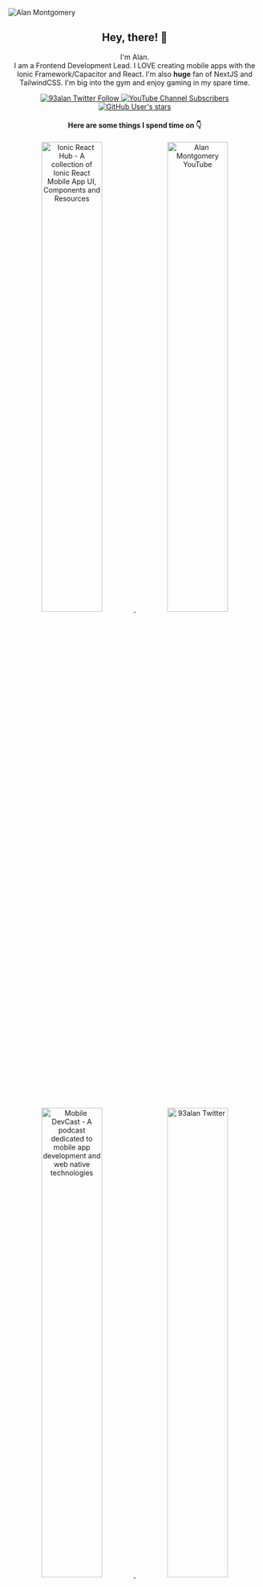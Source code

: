 ![Alan Montgomery](https://i.imgur.com/8v7532w.jpg)

<h2 align="center">Hey, there! 👋</h2>

<p align="center">I'm Alan.<br/> I am a Frontend Development Lead. I LOVE creating mobile apps with the Ionic Framework/Capacitor and React. I'm also <b>huge</b> fan of NextJS and TailwindCSS. I'm big into the gym and enjoy gaming in my spare time.</p>
</p>

<p align="center">
  <a href="https://twitter.com/intent/user?screen_name=93alan">
    <img alt="93alan Twitter Follow" src="https://img.shields.io/twitter/follow/93alan?color=3578e5&label=Twitter&logoColor=3578e5&style=for-the-badge&logo=Twitter">
  </a>
  <a href="https://youtube.com/alanmontgomery?sub_confirmation=1">
    <img alt="YouTube Channel Subscribers" src="https://img.shields.io/youtube/channel/subscribers/UCZm616WEhxNaysg3tRoZ96w?label=Youtube&logoColor=FFFFFF&style=for-the-badge&logo=Youtube">
  </a>
  
  <a href="https://youtube.com/alanmontgomery?sub_confirmation=1">
    <img alt="GitHub User's stars" src="https://img.shields.io/github/stars/alanmontgomery?color=FFFFFF&label=GITHUB&style=for-the-badge&logo=Github">
  </a>
</p>

<h4 align="center">Here are some things I spend time on 👇</h4>

<p align="center">
  <a href="https://ionicreacthub.com">
    <img width="49%" src="https://i.imgur.com/1LTXVk3.png" alt="Ionic React Hub - A collection of Ionic React Mobile App UI, Components and Resources" />
  </a>
  <a href="https://youtube.com/alanmontgomery?sub_confirmation=1">
    <img width="49%" src="https://i.imgur.com/tD63VDA.png" alt="Alan Montgomery YouTube" />
  </a>
</p>

<p align="center">
  <a href="https://mobiledevcast.com">
    <img width="49%" src="https://i.imgur.com/k2Vd9Gn.png" alt="Mobile DevCast - A podcast dedicated to mobile app development and web native technologies" />
  </a>
  <a href="https://twitter.com/intent/user?screen_name=93alan">
    <img width="49%" src="https://i.imgur.com/GfWZaMi.png" alt="93alan Twitter" />
  </a>
</p>
